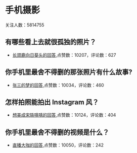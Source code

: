 #  手机摄影 
关注人数：5814755
## 有哪些看上去就很孤独的照片？
- [长颈鹿向日葵头的回答](https://www.zhihu.com/question/57379049/answer/153711673),点赞数：10207，评论数：627
## 你手机里最舍不得删的那张照片有什么故事?
- [张三的梦的回答](https://www.zhihu.com/question/269575911/answer/349339794),点赞数：10034，评论数：460
## 怎样拍照能拍出 Instagram 风？
- [想美成宋轶嘻嘻的回答](https://www.zhihu.com/question/67328965/answer/525836980),点赞数：10124，评论数：404
## 你手机里最舍不得删的视频是什么？
- [直播大咖的回答](https://www.zhihu.com/question/287408459/answer/759407034),点赞数：10050，评论数：242
